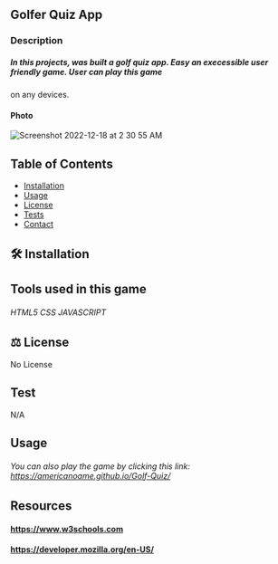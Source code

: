 ## Golfer Quiz App

### Description

#####  In this projects, was built a golf quiz app. Easy an execessible user friendly game. User can play this game 
on any devices.
 
#### Photo  

![Screenshot 2022-12-18 at 2 30 55 AM](https://user-images.githubusercontent.com/77306236/209463958-cfbfa5a0-434b-4ca3-a330-54cb26c65b6e.png)
  
 ## Table of Contents
* [Installation](#Installation)
* [Usage](#usage)
* [License](#license)
* [Tests](#tests)
* [Contact](#contact)

## 🛠 Installation

## Tools used in this game

###### HTML5 CSS JAVASCRIPT
 
## ⚖️ License
  
No License 

## Test

N/A

## Usage

###### You can also play the game by clicking this link: https://americanoame.github.io/Golf-Quiz/

## Resources

#### https://www.w3schools.com

#### https://developer.mozilla.org/en-US/










 







